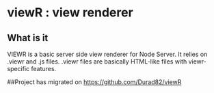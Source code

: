 # viewR : view renderer

## What is it

VIEWR is a basic server side view renderer for Node Server.
It relies on .viewr and .js files.
.viewr files are basically HTML-like files with viewr-specific features.

##Project has migrated on https://github.com/Durad82/viewR
